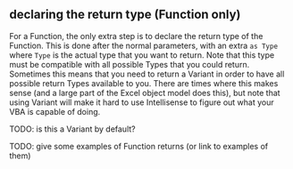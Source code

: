 ## declaring the return type (Function only)

For a Function, the only extra step is to declare the return type of the Function. This is done after the normal parameters, with an extra `as Type` where `Type` is the actual type that you want to return. Note that this type must be compatible with all possible Types that you could return. Sometimes this means that you need to return a Variant in order to have all possible return Types available to you. There are times where this makes sense (and a large part of the Excel object model does this), but note that using Variant will make it hard to use Intellisense to figure out what your VBA is capable of doing.

TODO: is this a Variant by default?

TODO: give some examples of Function returns (or link to examples of them)
